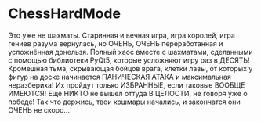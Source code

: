 # ChessHardMode
Это уже не шахматы. 
Старинная и вечная игра, игра королей, игра гениев разума вернулась, но ОЧЕНЬ, ОЧЕНЬ переработанная и усложнённая донельзя.
Полный хаос вместе с шахматами, сделанными с помощью библиотеки PyQt5, которые усложняют игру раз в ДЕСЯТЬ!
Кромешная тьма, скрывающая бойцов врага, клетки лавы, от которых у фигур на доске начинается ПАНИЧЕСКАЯ АТАКА и максимальная неразбериха!
Их пройдут только ИЗБРАННЫЕ, если таковые ВООБЩЕ ИМЕЮТСЯ! Ещё НИКТО не вышел оттуда В ЦЕЛОСТИ, не говоря уже о победе!
Так что держись, твои кошмары начались, и закончатся они ОЧЕНЬ не скоро...

